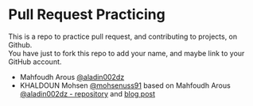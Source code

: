 # Pull Request Practicing
This is a repo to practice pull request, and contributing to projects, on Github.  
You have just to fork this repo to add your name, and maybe link to your GitHub account.

* Mahfoudh Arous [@aladin002dz](https://github.com/aladin002dz)
* KHALDOUN Mohsen [@mohsenuss91](https://github.com/mohsenuss91) based on  Mahfoudh Arous [@aladin002dz - repository](https://github.com/aladin002dz)  and [blog post](https://aladinstudio.com/2020/07/23/quick-introduction-to-contributing-to-open-source-on-github/)

<!--
you can use this template:

* Your Name [@github-profile-name](https://github-link-to-your-profile)

-->
